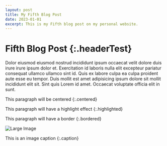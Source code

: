 ```yaml
---
layout: post
title: My Fifth Blog Post
date: 2023-01-01
excerpt: This is my Fifth blog post on my personal website.
---
```


# Fifth Blog Post {:.headerTest}

Dolor eiusmod eiusmod nostrud incididunt ipsum occaecat velit dolore duis irure irure ipsum dolor et. Exercitation id laboris nulla elit excepteur pariatur consequat ullamco ullamco sint id. Quis ex labore culpa ea culpa proident aute esse eu tempor. Duis mollit est amet adipisicing ipsum dolore sit mollit incididunt elit sit. Sint quis Lorem id amet. Occaecat voluptate officia elit in sunt.

This paragraph will be centered {:.centered}

This paragraph will have a highlight effect {:.highlighted}

This paragraph will have a border {:.bordered}

![Large Image](https://i.imgur.com/t4dhYIO.jpeg "large-image")

This is an image caption {:.caption}